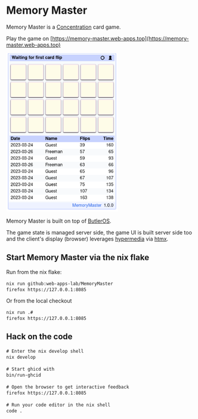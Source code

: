 # Memory Master

Memory Master is a [Concentration](https://en.wikipedia.org/wiki/Concentration_(card_game)) card game.

Play the game on [https://memory-master.web-apps.top](https://memory-master.web-apps.top)

<img src="assets/MemoryMaster.png"
     alt="MemoryMaster-1.0.0"
     width=300px;
     style="margin-right: 10px;" />

Memory Master is built on top of [ButlerOS](https://github.com/ButlerOS/haskell-butler).

The game state is managed server side, the game UI is built server side too and the
client's display (browser) leverages [hypermedia](https://htmx.org/essays/hypermedia-driven-applications/) via [htmx](https://htmx.org/).

## Start Memory Master via the nix flake

Run from the nix flake:

```
nix run github:web-apps-lab/MemoryMaster
firefox https://127.0.0.1:8085
```

Or from the local checkout

```
nix run .#
firefox https://127.0.0.1:8085
```

## Hack on the code

```Shell
# Enter the nix develop shell
nix develop

# Start ghicd with
bin/run-ghcid

# Open the browser to get interactive feedback
firefox https://127.0.0.1:8085

# Run your code editor in the nix shell
code .
```